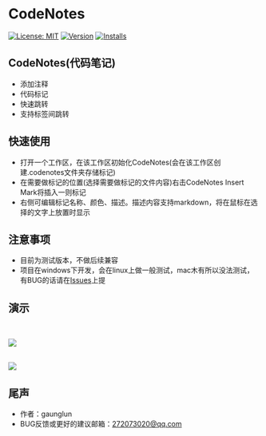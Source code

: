 # CodeNotes   


[![License: MIT](https://img.shields.io/badge/License-MIT-brightgreen.svg)](https://opensource.org/licenses/MIT)
[![Version](https://vsmarketplacebadge.apphb.com/version-short/guanglun.codenotes.svg)](https://marketplace.visualstudio.com/items?itemName=guanglun.codenotes) 
[![Installs](https://vsmarketplacebadge.apphb.com/installs-short/guanglun.codenotes.svg)](https://marketplace.visualstudio.com/items?itemName=gaunglun.codenotes) 

## CodeNotes(代码笔记)   

* 添加注释
* 代码标记
* 快速跳转
* 支持标签间跳转

## 快速使用

* 打开一个工作区，在该工作区初始化CodeNotes(会在该工作区创建.codenotes文件夹存储标记)
* 在需要做标记的位置(选择需要做标记的文件内容)右击CodeNotes Insert Mark将插入一则标记
* 右侧可编辑标记名称、颜色、描述。描述内容支持markdown，将在鼠标在选择的文字上放置时显示

## 注意事项
* 目前为测试版本，不做后续兼容   
* 项目在windows下开发，会在linux上做一般测试，mac木有所以没法测试，有BUG的话请在[Issues](https://github.com/guanglun/CodeNotes/issues)上提  

## 演示  
<br>  

![](https://gitee.com/guanglunking/code-notes/raw/master/images/show.gif)    
<br>  

![](https://gitee.com/guanglunking/code-notes/raw/master/images/show.png)  

## 尾声
* 作者：gaunglun
* BUG反馈或更好的建议邮箱：272073020@qq.com